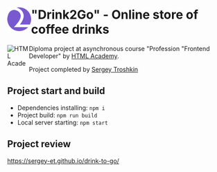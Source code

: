 # <img align="left" width="55" height="55" alt="Logo" src="./source/img/icons/logo-symbol.svg"> "Drink2Go" - Online store of coffee drinks

<img align="left" width="50" height="50" alt="HTML Academy" src="https://up.htmlacademy.ru/static/img/intensive/javascript/logo-for-github-2.png">

Diploma project at asynchronous course "Profession "Frontend Developer" by [HTML Academy](https://htmlacademy.ru).

Project completed by [Sergey Troshkin](https://htmlacademy.ru/profile/therealdeveloper)

## Project start and build

* Dependencies installing: `npm i`
* Project build: `npm run build`
* Local server starting: `npm start`

## Project review

https://sergey-et.github.io/drink-to-go/
